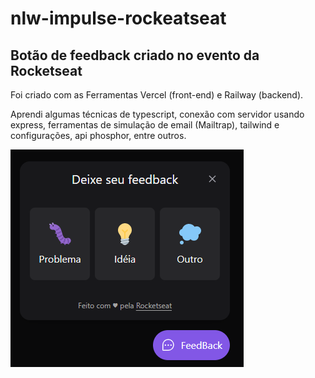 # nlw-impulse-rockeatseat
## Botão de feedback criado no evento da Rocketseat

Foi criado com as Ferramentas Vercel (front-end) e Railway (backend).

Aprendi algumas técnicas de typescript, 
conexão com servidor usando express, 
ferramentas de simulação de email (Mailtrap),
tailwind e configurações,
api phosphor,
entre outros.

![imagem do projeto](https://github.com/evandromottaz/nlw-impulse-rockeatseat/blob/main/web/src/assets/feedback.png?raw=true)
